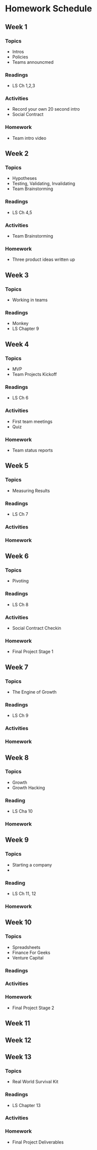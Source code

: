 # Homework Schedule

## Week 1

### Topics

- Intros
- Policies
- Teams announcmed

### Readings

- LS Ch 1,2,3

### Activities

- Record your own 20 second intro
- Social Contract

### Homework

- Team intro video

## Week 2

### Topics

- Hypotheses
- Testing, Validating, Invalidating
- Team Brainstorming

### Readings

- LS Ch 4,5

### Activities

- Team Brainstorming

### Homework

- Three product ideas written up

## Week 3

### Topics

- Working in teams

### Readings

- Monkey
- LS Chapter 9

## Week 4

### Topics

- MVP
- Team Projects Kickoff

### Readings

- LS Ch 6

### Activities

- First team meetings
- Quiz

### Homework

- Team status reports

## Week 5

### Topics

- Measuring Results

### Readings

- LS Ch 7

### Activities

### Homework

## Week 6

### Topics

- Pivoting

### Readings

- LS Ch 8

### Activities

- Social Contract Checkin

### Homework

- Final Project Stage 1

## Week 7

### Topics

- The Engine of Growth

### Readings

- LS Ch 9

### Activities

### Homework

## Week 8

### Topics

- Growth
- Growth Hacking

### Reading

- LS Cha 10

### Homework

## Week 9

### Topics

- Starting a company
-

### Reading

- LS Ch 11, 12

### Homework

## Week 10

### Topics

- Spreadsheets
- Finance For Geeks
- Venture Capital

### Readings

### Activities

### Homework

- Final Project Stage 2

## Week 11

## Week 12

## Week 13

### Topics

- Real World Survival Kit

### Readings

- LS Chapter 13

### Activities

### Homework

- Final Project Deliverables
